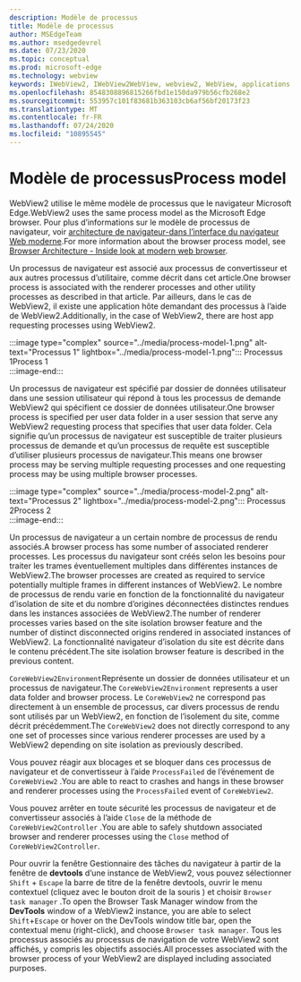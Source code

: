 ```yaml
---
description: Modèle de processus
title: Modèle de processus
author: MSEdgeTeam
ms.author: msedgedevrel
ms.date: 07/23/2020
ms.topic: conceptual
ms.prod: microsoft-edge
ms.technology: webview
keywords: IWebView2, IWebView2WebView, webview2, WebView, applications WPF, WPF, Edge, ICoreWebView2, ICoreWebView2Host, contrôle de navigateur, html Edge
ms.openlocfilehash: 8548308896815266fbd1e150da979b56cfb268e2
ms.sourcegitcommit: 553957c101f83681b363103cb6af56bf20173f23
ms.translationtype: MT
ms.contentlocale: fr-FR
ms.lasthandoff: 07/24/2020
ms.locfileid: "10895545"
---
```

# <span data-ttu-id="cfd2d-104">Modèle de processus</span><span class="sxs-lookup"><span data-stu-id="cfd2d-104">Process model</span></span>  

<span data-ttu-id="cfd2d-105">WebView2 utilise le même modèle de processus que le navigateur Microsoft Edge.</span><span class="sxs-lookup"><span data-stu-id="cfd2d-105">WebView2 uses the same process model as the Microsoft Edge browser.</span></span>  <span data-ttu-id="cfd2d-106">Pour plus d’informations sur le modèle de processus de navigateur, voir [architecture de navigateur-dans l’interface du navigateur Web moderne][GoogleDeveloperWebUpdates201809InsideBrowserPart1BrowserArchitecture].</span><span class="sxs-lookup"><span data-stu-id="cfd2d-106">For more information about the browser process model, see [Browser Architecture - Inside look at modern web browser][GoogleDeveloperWebUpdates201809InsideBrowserPart1BrowserArchitecture].</span></span> 

<span data-ttu-id="cfd2d-107">Un processus de navigateur est associé aux processus de convertisseur et aux autres processus d’utilitaire, comme décrit dans cet article.</span><span class="sxs-lookup"><span data-stu-id="cfd2d-107">One browser process is associated with the renderer processes and other utility processes as described in that article.</span></span>  <span data-ttu-id="cfd2d-108">Par ailleurs, dans le cas de WebView2, il existe une application hôte demandant des processus à l’aide de WebView2.</span><span class="sxs-lookup"><span data-stu-id="cfd2d-108">Additionally, in the case of WebView2, there are host app requesting processes using WebView2.</span></span>  

:::image type="complex" source="../media/process-model-1.png" alt-text="Processus 1" lightbox="../media/process-model-1.png":::
   <span data-ttu-id="cfd2d-110">Processus 1</span><span class="sxs-lookup"><span data-stu-id="cfd2d-110">Process 1</span></span>  
:::image-end:::  

<span data-ttu-id="cfd2d-111">Un processus de navigateur est spécifié par dossier de données utilisateur dans une session utilisateur qui répond à tous les processus de demande WebView2 qui spécifient ce dossier de données utilisateur.</span><span class="sxs-lookup"><span data-stu-id="cfd2d-111">One browser process is specified per user data folder in a user session that serve any WebView2 requesting process that specifies that user data folder.</span></span>  <span data-ttu-id="cfd2d-112">Cela signifie qu’un processus de navigateur est susceptible de traiter plusieurs processus de demande et qu’un processus de requête est susceptible d’utiliser plusieurs processus de navigateur.</span><span class="sxs-lookup"><span data-stu-id="cfd2d-112">This means one browser process may be serving multiple requesting processes and one requesting process may be using multiple browser processes.</span></span>  

:::image type="complex" source="../media/process-model-2.png" alt-text="Processus 2" lightbox="../media/process-model-2.png":::
   <span data-ttu-id="cfd2d-114">Processus 2</span><span class="sxs-lookup"><span data-stu-id="cfd2d-114">Process 2</span></span>  
:::image-end:::  

<span data-ttu-id="cfd2d-115">Un processus de navigateur a un certain nombre de processus de rendu associés.</span><span class="sxs-lookup"><span data-stu-id="cfd2d-115">A browser process has some number of associated renderer processes.</span></span>  <span data-ttu-id="cfd2d-116">Les processus du navigateur sont créés selon les besoins pour traiter les trames éventuellement multiples dans différentes instances de WebView2.</span><span class="sxs-lookup"><span data-stu-id="cfd2d-116">The browser processes are created as required to service potentially multiple frames in different instances of WebView2.</span></span>  <span data-ttu-id="cfd2d-117">Le nombre de processus de rendu varie en fonction de la fonctionnalité du navigateur d’isolation de site et du nombre d’origines déconnectées distinctes rendues dans les instances associées de WebView2.</span><span class="sxs-lookup"><span data-stu-id="cfd2d-117">The number of renderer processes varies based on the site isolation browser feature and the number of distinct disconnected origins rendered in associated instances of WebView2.</span></span>  <span data-ttu-id="cfd2d-118">La fonctionnalité navigateur d’isolation du site est décrite dans le contenu précédent.</span><span class="sxs-lookup"><span data-stu-id="cfd2d-118">The site isolation browser feature is described in the previous content.</span></span>  

<span data-ttu-id="cfd2d-119">`CoreWebView2Environment`Représente un dossier de données utilisateur et un processus de navigateur.</span><span class="sxs-lookup"><span data-stu-id="cfd2d-119">The `CoreWebView2Environment` represents a user data folder and browser process.</span></span>  <span data-ttu-id="cfd2d-120">Le `CoreWebView2` ne correspond pas directement à un ensemble de processus, car divers processus de rendu sont utilisés par un WebView2, en fonction de l’isolement du site, comme décrit précédemment.</span><span class="sxs-lookup"><span data-stu-id="cfd2d-120">The `CoreWebView2` does not directly correspond to any one set of processes since various renderer processes are used by a WebView2 depending on site isolation as previously described.</span></span>  

<span data-ttu-id="cfd2d-121">Vous pouvez réagir aux blocages et se bloquer dans ces processus de navigateur et de convertisseur à l’aide `ProcessFailed` de l’événement de `CoreWebView2` .</span><span class="sxs-lookup"><span data-stu-id="cfd2d-121">You are able to react to crashes and hangs in these browser and renderer processes using the `ProcessFailed` event of `CoreWebView2`.</span></span>  

<span data-ttu-id="cfd2d-122">Vous pouvez arrêter en toute sécurité les processus de navigateur et de convertisseur associés à l’aide `Close` de la méthode de `CoreWebView2Controller` .</span><span class="sxs-lookup"><span data-stu-id="cfd2d-122">You are able to safely shutdown associated browser and renderer processes using the `Close` method of `CoreWebView2Controller`.</span></span>  

<span data-ttu-id="cfd2d-123">Pour ouvrir la fenêtre Gestionnaire des tâches du navigateur à partir de la fenêtre de **devtools** d’une instance de WebView2, vous pouvez sélectionner `Shift` + `Escape` la barre de titre de la fenêtre devtools, ouvrir le menu contextuel (cliquez avec le bouton droit de la souris \) et choisir `Browser task manager` .</span><span class="sxs-lookup"><span data-stu-id="cfd2d-123">To open the Browser Task Manager window from the **DevTools** window of a WebView2 instance, you are able to select `Shift`+`Escape` or hover on the DevTools window title bar, open the contextual menu \(right-click\), and choose `Browser task manager`.</span></span>  <span data-ttu-id="cfd2d-124">Tous les processus associés au processus de navigation de votre WebView2 sont affichés, y compris les objectifs associés.</span><span class="sxs-lookup"><span data-stu-id="cfd2d-124">All processes associated with the browser process of your WebView2 are displayed including associated purposes.</span></span>  

<!-- links -->  

[GoogleDeveloperWebUpdates201809InsideBrowserPart1BrowserArchitecture]: https://developers.google.com/web/updates/2018/09/inside-browser-part1#browser-architecture "Architecture de navigateur-dans l’interface du navigateur Web moderne (partie 1)"  
